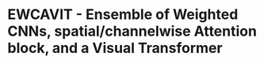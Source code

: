 # EWCAVIT - Ensemble of Weighted CNNs, spatial/channelwise Attention block, and a Visual Transformer
